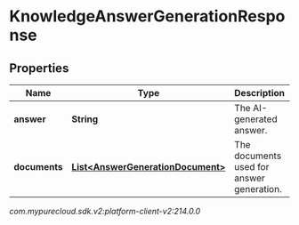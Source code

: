 # KnowledgeAnswerGenerationResponse


## Properties

| Name | Type | Description | Notes |
| ------------ | ------------- | ------------- | ------------- |
| **answer** | **String** | The AI-generated answer. |  [optional] |
| **documents** | [**List&lt;AnswerGenerationDocument&gt;**](AnswerGenerationDocument) | The documents used for answer generation. |  [optional] |




_com.mypurecloud.sdk.v2:platform-client-v2:214.0.0_
